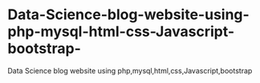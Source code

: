 # Data-Science-blog-website-using-php-mysql-html-css-Javascript-bootstrap-
Data Science blog website using php,mysql,html,css,Javascript,bootstrap 
